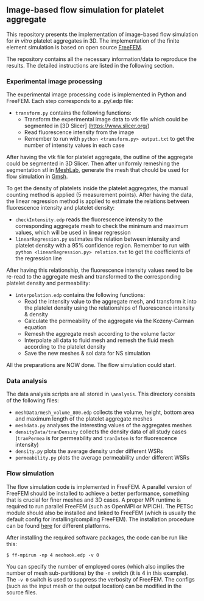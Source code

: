 ## Image-based flow simulation for platelet aggregate

This repository presents the implementation of image-based flow simulation for *in vitro* platelet aggregates in 3D. The implementation of the finite element simulation is based on open source [FreeFEM](https://freefem.org/).

The repository contains all the necessary information/data to reproduce the results. The detailed instructions are listed in the following section.

### Experimental image processing

The experimental image processing code is implemented in Python and FreeFEM. Each step corresponds to a .py/.edp file:

* `transform.py` contains the following functions:
  - Transform the experimental image data to vtk file which could be segmented in [3D Slicer] (https://www.slicer.org/) 
  - Read fluorescence intensity from the image
  - Remember to run with `python <transform.py> output.txt` to get the number of intensity values in each case

After having the vtk file for platelet aggregate, the outline of the aggregate could be segmented in 3D Slicer. Then after uniformly remeshing the segmentation stl in [MeshLab](https://www.meshlab.net/), generate the mesh that chould be used for flow simulation in [Gmsh](https://gmsh.info/). 

To get the density of platelets inside the platelet aggregates, the manual counting method is applied (5 measurement points). After having the data, the linear regression method is applied to estimate the relations between fluorescence intensity and platelet density:
* `checkIntensity.edp` reads the fluorescence intensity to the corresponding aggregate mesh to check the minimum and maximum values, which will be used in linear regression
* `linearRegression.py` estimates the relation between intensity and platelet density with a 95% confidence region. Remember to run with `python <linearRegression.py> relation.txt` to get the coefficients of the regression line

After having this relationship, the fluorescence intensity values need to be re-read to the aggregate mesh and transformed to the corresponding platelet density and permeability:
* `interpolation.edp` contains the following functions:
  - Read the intensity value to the aggregate mesh, and transform it into the platelet density using the relationships of fluorescence intensity & density
  - Calculate the permeability of the aggregate via the Kozeny-Carman equation
  - Remesh the aggregate mesh according to the volume factor
  - Interpolate all data to fluid mesh and remesh the fluid mesh according to the platelet density
  - Save the new meshes & sol data for NS simulation

All the preparations are NOW done. The flow simulation could start.

### Data analysis

The data analysis scripts are all stored in `\analysis`. This directory consists of the following files:
* `meshData/mesh_volume_800.edp` collects the volume, height, bottom area and maximum length of the platelet aggregate meshes
* `meshdata.py` analyses the interesting values of the aggregates meshes
* `densityData/tranDensity` collects the density data of all study cases (`tranPermea` is for permeability and `tranInten` is for fluorescence intensity)
* `density.py` plots the average density under different WSRs
* `permeability.py` plots the average permeability under different WSRs

### Flow simulation
The flow simulation code is implemented in FreeFEM. A parallel version of FreeFEM should be installed to achieve a better performance, something that is crucial for finer meshes and 3D cases. A proper MPI runtime is required to run parallel FreeFEM (such as OpenMPI or MPICH). The PETSc module should also be installed and linked to FreeFEM (which is usually the default config for installing/compiling FreeFEM). The installation procedure can be found [here](https://doc.freefem.org/introduction/installation.html) for different platforms.

After installing the required software packages, the code can be run like this:

`$ ff-mpirun -np 4 neohook.edp -v 0`

You can specify the number of employed cores (which also implies the number of mesh sub-partitions) by the `-n` switch (it is 4 in this example). The `-v 0` switch is used to suppress the verbosity of FreeFEM. The configs (such as the input mesh or the output location) can be modified in the source files.
